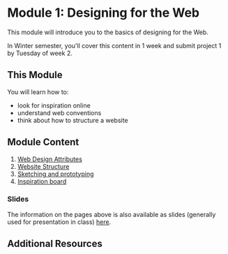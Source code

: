 # Module 1: Designing for the Web 

This module will introduce you to the basics of designing for the Web.

In Winter semester, you'll cover this content in 1 week and submit project 1 by Tuesday of week 2.



## This Module

You will learn how to:

-   look for inspiration online
-	understand web conventions
-	think about how to structure a website



## Module Content

1. [Web Design Attributes](design-1.md)
2. [Website Structure](design-2.md)
3. [Sketching and prototyping](design-3.md)
4. [Inspiration board](design-4.md)



### Slides
The information on the pages above is also available as slides (generally used for presentation in class) [here](slides/index.md).

## Additional Resources
